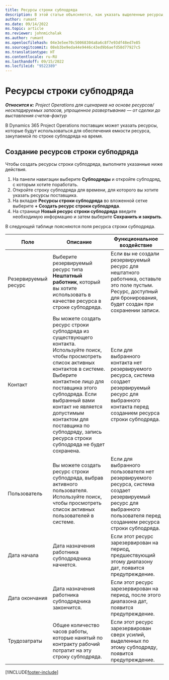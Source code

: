 ```yaml
---
title: Ресурсы строки субподряда
description: В этой статье объясняется, как указать выделенные ресурсы, предоставляемые поставщиком для конкретной строки субподряда на время.
author: rumant
ms.date: 09/14/2022
ms.topic: article
ms.reviewer: johnmichalak
ms.author: rumant
ms.openlocfilehash: 04e3e5ee70c50068304a8a6c8f7e93df48ed7e85
ms.sourcegitcommit: 08eb3be9eda44e9446c43ed9b6aefd58d77927c5
ms.translationtype: HT
ms.contentlocale: ru-RU
ms.lasthandoff: 09/15/2022
ms.locfileid: "9522389"
---
```

# <a name="subcontract-line-resources"></a>Ресурсы строки субподряда

_**Относится к:** Project Operations для сценариев на основе ресурсов/нескладируемых запасов, упрощенное развертывание — от сделки до выставления счетов-фактур_

В Dynamics 365 Project Operations поставщик может указать ресурсы, которые будут использоваться для обеспечения емкости ресурса, закупаемой по строке субподряда на время.

## <a name="create-subcontract-line-resources"></a>Создание ресурсов строки субподряда

Чтобы создать ресурсы строки субподряда, выполните указанные ниже действия.

1. На панели навигации выберите **Субподряды** и откройте субподряд, с которым хотите поработать.
2. Откройте строку субподряда для времени, для которого вы хотите указать ресурсы поставщика.
3. На вкладке **Ресурсы строки субподряда** во вложенной сетке выберите **+ Создать ресурс строки субподряда**.
4. На странице **Новый ресурс строки субподряда** введите необходимую информацию и затем выберите **Сохранить и закрыть**.

В следующей таблице поясняются поля ресурса строки субподряда.

| Поле | Описание | Функциональное воздействие |
| ----- | ----------- | ----------------- |
| Резервируемый ресурс | Выберите резервируемый ресурс типа **Нештатный работник**, который вы хотите использовать в качестве ресурса в строке субподряда.| Если вы не создали резервируемый ресурс для нештатного работника, оставьте это поле пустым. Ресурс, доступный для бронирования, будет создан при сохранении записи.  |
| Контакт | Вы можете создать ресурс строки субподряда из существующего контакта. Используйте поиск, чтобы просмотреть список активных контактов в системе. Выберите контактное лицо для поставщика этого субподряда. Если выбранный вами контакт не является допустимым контактом для поставщика по субподряду, запись ресурса строки субподряда не будет сохранена.| Если для выбранного контакта нет резервируемого ресурса, система создает резервируемый ресурс для выбранного контакта перед созданием ресурса строки субподряда. |
| Пользователь | Вы можете создать ресурс строки субподряда, выбрав активного пользователя. Используйте поиск, чтобы просмотреть список активных пользователей в системе.| Если для выбранного пользователя нет резервируемого ресурса, система создает резервируемый ресурс для выбранного пользователя перед созданием ресурса строки субподряда. |
| Дата начала | Дата назначения работника субподрядчика начнется.| Если этот ресурс зарезервирован на период, предшествующий этому диапазону дат, появится предупреждение. |
| Дата окончания | Дата назначения работника субподрядчика закончится.| Если этот ресурс зарезервирован на период, после этого диапазона дат, появится предупреждение. |
| Трудозатраты | Общее количество часов работы, которые нанятый по контракту рабочий потратит на эту строку субподряда.| Если этот ресурс зарезервирован сверх усилий, выделенных по этому субподряду, появится предупреждение. |


[!INCLUDE[footer-include](../../includes/footer-banner.md)]
